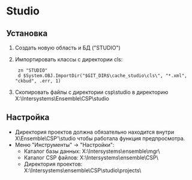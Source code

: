 Studio
============
Установка
----------
1. Создать новую область и БД ("STUDIO")
2. Импортировать классы с директории cls:

		zn "STUDIO" 
		d $System.OBJ.ImportDir("$GIT_DIR$\cache_studio\cls\", "*.xml", "ckbud", .err, 1)
		
3. Скопировать файлы с директории csp\studio в директорию X:\Intersystems\Ensemble\CSP\studio

Настройка
----------
* Директория проектов должна обязательно находится внутри X\Ensemble\CSP'\studio
чтобы работала функция предпросмотра.
* Меню "Инструменты" -> "Настройки":
  * Каталог базы данных: X:\Intersystems\ensemble\mgr\
  * Каталог CSP файлов: X:\Intersystems\ensemble\CSP\
  * Директория проектов: X:\Intersystems\ensemble\CSP\studio\projects\


